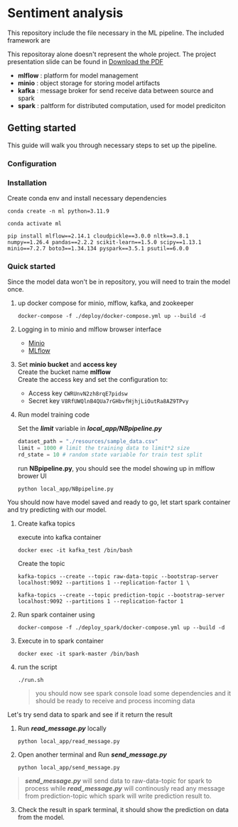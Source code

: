 # Sentiment analysis
<p>This repository include the file necessary in the ML pipeline. The included framework are</p>

This repositoray alone doesn't represent the whole project. The project presentation slide can be found in [Download the PDF](social_sentiment_trend_ML/Social_Sentiment_Trends_Presentation.pdf)

    
- **mlflow** : platform for model management
- **minio**  : object storage for storing model artifacts
- **kafka**  : message broker for send receive data between source and spark
- **spark**  : paltform for distributed computation, used for model prediciton

## Getting started
This guide will walk you through necessary steps to set up the pipeline.
### Configuration

### Installation
Create conda env and install necessary dependencies <br>

```shell
conda create -n ml python=3.11.9

```
```shell
conda activate ml

```
```shell
pip install mlflow==2.14.1 cloudpickle==3.0.0 nltk==3.8.1 numpy==1.26.4 pandas==2.2.2 scikit-learn==1.5.0 scipy==1.13.1 minio==7.2.7 boto3==1.34.134 pyspark==3.5.1 psutil==6.0.0

```


### Quick started

Since the model data won't be in repository, you will need to train the model once. <br>

1. up docker compose for minio, mlflow, kafka, and zookeeper
    ```shell
    docker-compose -f ./deploy/docker-compose.yml up --build -d

    ```
2. Logging in to minio and mlflow browser interface
    - [Minio](http://localhost:9000)
    - [MLflow](http://localhost:5000)

3. Set **minio bucket** and **access key** <br>
    Create the bucket name **mlflow**<Br>
    Create the access key and set the configuration to:
    - Access key
    ``CWRUnvN2zh8rqE7pidsw``
    - Secret key
    ``V8RfUWQlnB4QUa7rGHbvfHjhjLiOutRa8AZ9TPvy``
4. Run model training code

    Set the **_limit_** variable in **_local_app/NBpipeline.py_**
    ```python
    dataset_path = "./resources/sample_data.csv"
    limit = 1000 # limit the training data to limit*2 size
    rd_state = 10 # random state variable for train test split
    ```
    run **NBpipeline.py**, you should see the model showing up in mlflow brower UI 
    ```shell
    python local_app/NBpipeline.py
    ```

You should now have model saved and ready to go, let start spark container and try predicting with our model.

1. Create kafka topics

    execute into kafka container
    ```shell
    docker exec -it kafka_test /bin/bash
    ```

    Create the topic
    ```shell
    kafka-topics --create --topic raw-data-topic --bootstrap-server localhost:9092 --partitions 1 --replication-factor 1 \

    kafka-topics --create --topic prediction-topic --bootstrap-server localhost:9092 --partitions 1 --replication-factor 1
    ```

2. Run spark container using
    ```shell
    docker-compose -f ./deploy_spark/docker-compose.yml up --build -d
    ```
3. Execute in to spark container
    ```shell
    docker exec -it spark-master /bin/bash
    ```

4. run the script
    ```
    ./run.sh
    ```
    >you should now see spark console load some dependencies and it should be ready to receive and process incoming data

Let's try send data to spark and see if it return the result

1. Run ***read_message.py*** locally
    ```shell
    python local_app/read_message.py
    ```

2. Open another terminal and Run ***send_message.py*** 
    ```shell
    python local_app/send_message.py
    ```
> ***send_message.py*** will send data to raw-data-topic for spark to process while ***read_message.py*** will continously read any message from prediction-topic which spark will write prediction result to.

3. Check the result in spark terminal, it should show the prediction on data from the model.
